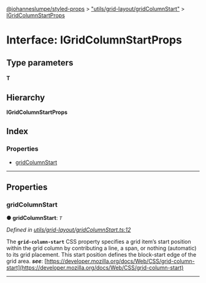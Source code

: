 [@johanneslumpe/styled-props](../README.md) > ["utils/grid-layout/gridColumnStart"](../modules/_utils_grid_layout_gridcolumnstart_.md) > [IGridColumnStartProps](../interfaces/_utils_grid_layout_gridcolumnstart_.igridcolumnstartprops.md)

# Interface: IGridColumnStartProps

## Type parameters
#### T 
## Hierarchy

**IGridColumnStartProps**

## Index

### Properties

* [gridColumnStart](_utils_grid_layout_gridcolumnstart_.igridcolumnstartprops.md#gridcolumnstart)

---

## Properties

<a id="gridcolumnstart"></a>

###  gridColumnStart

**● gridColumnStart**: *`T`*

*Defined in [utils/grid-layout/gridColumnStart.ts:12](https://github.com/johanneslumpe/styled-props/blob/3abf398/src/utils/grid-layout/gridColumnStart.ts#L12)*

The **`grid-column-start`** CSS property specifies a grid item’s start position within the grid column by contributing a line, a span, or nothing (automatic) to its grid placement. This start position defines the block-start edge of the grid area.
*__see__*: [https://developer.mozilla.org/docs/Web/CSS/grid-column-start](https://developer.mozilla.org/docs/Web/CSS/grid-column-start)

___

